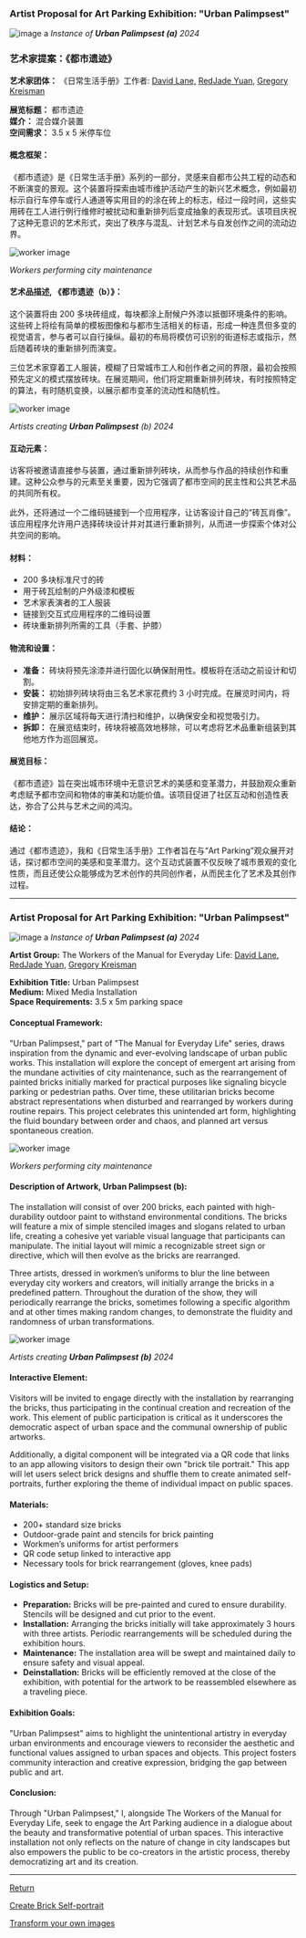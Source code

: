 ### Artist Proposal for Art Parking Exhibition: "Urban Palimpsest"

![image a](imagea.png "Title")
_Instance of **Urban Palimpsest (a)** 2024_

### 艺术家提案：《都市遗迹》

**艺术家团体：** 《日常生活手册》工作者: [David Lane,](https://www.davidlaneartist.com/) [RedJade Yuan,](https://www.saatchiart.com/RedjadeYuan) [Gregory Kreisman](https://greggelong.github.io)

**展览标题：** 都市遗迹  
**媒介：** 混合媒介装置  
**空间需求：** 3.5 x 5 米停车位

#### 概念框架：

《都市遗迹》是《日常生活手册》系列的一部分，灵感来自都市公共工程的动态和不断演变的景观。这个装置将探索由城市维护活动产生的新兴艺术概念，例如最初标示自行车停车或行人通道等实用目的的涂在砖上的标志，经过一段时间，这些实用砖在工人进行例行维修时被扰动和重新排列后变成抽象的表现形式。该项目庆祝了这种无意识的艺术形式，突出了秩序与混乱、计划艺术与自发创作之间的流动边界。

![worker image](contexts.png "Title")

_Workers performing city maintenance_

#### 艺术品描述, 《都市遗迹（b）》：

这个装置将由 200 多块砖组成，每块都涂上耐候户外漆以抵御环境条件的影响。这些砖上将绘有简单的模板图像和与都市生活相关的标语，形成一种连贯但多变的视觉语言，参与者可以自行操纵。最初的布局将模仿可识别的街道标志或指示，然后随着砖块的重新排列而演变。

三位艺术家穿着工人服装，模糊了日常城市工人和创作者之间的界限，最初会按照预先定义的模式摆放砖块。在展览期间，他们将定期重新排列砖块，有时按照特定的算法，有时随机变换，以展示都市变革的流动性和随机性。

![worker image](imageb.jpg "Title")

_Artists creating **Urban Palimpsest** (b) 2024_

#### 互动元素：

访客将被邀请直接参与装置，通过重新排列砖块，从而参与作品的持续创作和重建。这种公众参与的元素至关重要，因为它强调了都市空间的民主性和公共艺术品的共同所有权。

此外，还将通过一个二维码链接到一个应用程序，让访客设计自己的“砖瓦肖像”。该应用程序允许用户选择砖块设计并对其进行重新排列，从而进一步探索个体对公共空间的影响。

#### 材料：

- 200 多块标准尺寸的砖
- 用于砖瓦绘制的户外级漆和模板
- 艺术家表演者的工人服装
- 链接到交互式应用程序的二维码设置
- 砖块重新排列所需的工具（手套、护膝）

#### 物流和设置：

- **准备：** 砖块将预先涂漆并进行固化以确保耐用性。模板将在活动之前设计和切割。
- **安装：** 初始排列砖块将由三名艺术家花费约 3 小时完成。在展览时间内，将安排定期的重新排列。
- **维护：** 展示区域将每天进行清扫和维护，以确保安全和视觉吸引力。
- **拆卸：** 在展览结束时，砖块将被高效地移除，可以考虑将艺术品重新组装到其他地方作为巡回展览。

#### 展览目标：

《都市遗迹》旨在突出城市环境中无意识艺术的美感和变革潜力，并鼓励观众重新考虑赋予都市空间和物体的审美和功能价值。该项目促进了社区互动和创造性表达，弥合了公共与艺术之间的鸿沟。

#### 结论：

通过《都市遗迹》，我和《日常生活手册》工作者旨在与“Art Parking”观众展开对话，探讨都市空间的美感和变革潜力。这个互动式装置不仅反映了城市景观的变化性质，而且还使公众能够成为艺术创作的共同创作者，从而民主化了艺术及其创作过程。

---

### Artist Proposal for Art Parking Exhibition: "Urban Palimpsest"

![image a](imagea.png "Title")
_Instance of **Urban Palimpsest (a)** 2024_

**Artist Group:** The Workers of the Manual for Everyday Life: [David Lane,](https://www.davidlaneartist.com/) [RedJade Yuan,](https://www.saatchiart.com/RedjadeYuan) [Gregory Kreisman](https://greggelong.github.io)

**Exhibition Title:** Urban Palimpsest  
**Medium:** Mixed Media Installation  
**Space Requirements:** 3.5 x 5m parking space

#### Conceptual Framework:

"Urban Palimpsest," part of "The Manual for Everyday Life" series, draws inspiration from the dynamic and ever-evolving landscape of urban public works. This installation will explore the concept of emergent art arising from the mundane activities of city maintenance, such as the rearrangement of painted bricks initially marked for practical purposes like signaling bicycle parking or pedestrian paths. Over time, these utilitarian bricks become abstract representations when disturbed and rearranged by workers during routine repairs. This project celebrates this unintended art form, highlighting the fluid boundary between order and chaos, and planned art versus spontaneous creation.

![worker image](contexts.png "Title")

_Workers performing city maintenance_

#### Description of Artwork, Urban Palimpsest (b):

The installation will consist of over 200 bricks, each painted with high-durability outdoor paint to withstand environmental conditions. The bricks will feature a mix of simple stenciled images and slogans related to urban life, creating a cohesive yet variable visual language that participants can manipulate. The initial layout will mimic a recognizable street sign or directive, which will then evolve as the bricks are rearranged.

Three artists, dressed in workmen’s uniforms to blur the line between everyday city workers and creators, will initially arrange the bricks in a predefined pattern. Throughout the duration of the show, they will periodically rearrange the bricks, sometimes following a specific algorithm and at other times making random changes, to demonstrate the fluidity and randomness of urban transformations.

![worker image](imageb.jpg "Title")

_Artists creating **Urban Palimpsest (b)** 2024_

#### Interactive Element:

Visitors will be invited to engage directly with the installation by rearranging the bricks, thus participating in the continual creation and recreation of the work. This element of public participation is critical as it underscores the democratic aspect of urban space and the communal ownership of public artworks.

Additionally, a digital component will be integrated via a QR code that links to an app allowing visitors to design their own "brick tile portrait." This app will let users select brick designs and shuffle them to create animated self-portraits, further exploring the theme of individual impact on public spaces.

#### Materials:

- 200+ standard size bricks
- Outdoor-grade paint and stencils for brick painting
- Workmen’s uniforms for artist performers
- QR code setup linked to interactive app
- Necessary tools for brick rearrangement (gloves, knee pads)

#### Logistics and Setup:

- **Preparation:** Bricks will be pre-painted and cured to ensure durability. Stencils will be designed and cut prior to the event.
- **Installation:** Arranging the bricks initially will take approximately 3 hours with three artists. Periodic rearrangements will be scheduled during the exhibition hours.
- **Maintenance:** The installation area will be swept and maintained daily to ensure safety and visual appeal.
- **Deinstallation:** Bricks will be efficiently removed at the close of the exhibition, with potential for the artwork to be reassembled elsewhere as a traveling piece.

#### Exhibition Goals:

"Urban Palimpsest" aims to highlight the unintentional artistry in everyday urban environments and encourage viewers to reconsider the aesthetic and functional values assigned to urban spaces and objects. This project fosters community interaction and creative expression, bridging the gap between public and art.

#### Conclusion:

Through "Urban Palimpsest," I, alongside The Workers of the Manual for Everyday Life, seek to engage the Art Parking audience in a dialogue about the beauty and transformative potential of urban spaces. This interactive installation not only reflects on the nature of change in city landscapes but also empowers the public to be co-creators in the artistic process, thereby democratizing art and its creation.

---

[Return](https://greggelong.github.io/urbanimate)

[Create Brick Self-portrait](https://greggelong.github.io/parking)

[Transform your own images](https://greggelong.github.io/parkingDrop)
